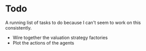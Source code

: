 # Todo

A running list of tasks to do because I can't seem to work on this consistently.

- Wire together the valuation strategy factories
- Plot the actions of the agents
